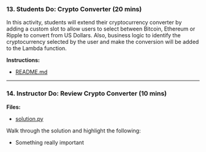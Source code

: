 ### 13. Students Do: Crypto Converter (20 mins)

In this activity, students will extend their cryptocurrency converter by adding a custom slot to allow users to select between Bitcoin, Ethereum or Ripple to convert from US Dollars. Also, business logic to identify the cryptocurrency selected by the user and make the conversion will be added to the Lambda function.

**Instructions:**

* [README.md](Activities/13-Stu_Crypto_Converter/README.md)

---

### 14. Instructor Do: Review Crypto Converter (10 mins)

**Files:**

* [solution.py](Activities/01-Ins_Really_Important/Solved/solution.py)

Walk through the solution and highlight the following:

* Something really important
